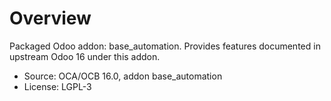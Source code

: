 # Overview

Packaged Odoo addon: base_automation. Provides features documented in upstream Odoo 16 under this addon.

- Source: OCA/OCB 16.0, addon base_automation
- License: LGPL-3
